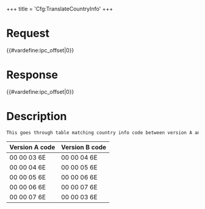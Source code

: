 +++
title = 'Cfg:TranslateCountryInfo'
+++

# Request

{{#vardefine:ipc_offset\|0}}

# Response

{{#vardefine:ipc_offset\|0}}

# Description

```
This goes through table matching country info code between version A and version B. If the specified code doesn't exist in the table, the original code is returned as the translated code. Currently the table only contains 5 entries, all of which are in country 0x6E (GB, United Kingdom):
```

| Version A code | Version B code |
|----------------|----------------|
| 00 00 03 6E    | 00 00 04 6E    |
| 00 00 04 6E    | 00 00 05 6E    |
| 00 00 05 6E    | 00 00 06 6E    |
| 00 00 06 6E    | 00 00 07 6E    |
| 00 00 07 6E    | 00 00 03 6E    |
